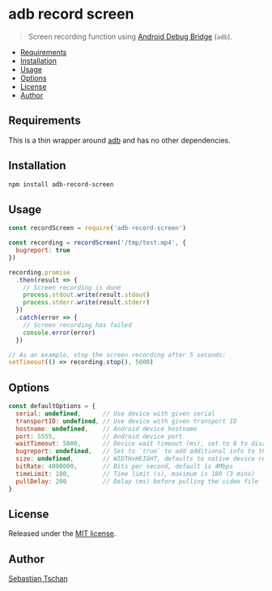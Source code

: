 # adb record screen
> Screen recording function using
> [Android Debug Bridge](https://developer.android.com/studio/command-line/adb)
> (`adb`).

- [Requirements](#requirements)
- [Installation](#installation)
- [Usage](#usage)
- [Options](#options)
- [License](#license)
- [Author](#author)

## Requirements
This is a thin wrapper around
[adb](https://developer.android.com/studio/command-line/adb) and has no other
dependencies.

## Installation
```sh
npm install adb-record-screen
```

## Usage

```js
const recordScreen = require('adb-record-screen')

const recording = recordScreen('/tmp/test.mp4', {
  bugreport: true
})

recording.promise
  .then(result => {
    // Screen recording is done
    process.stdout.write(result.stdout)
    process.stderr.write(result.stderr)
  })
  .catch(error => {
    // Screen recording has failed
    console.error(error)
  })

// As an example, stop the screen recording after 5 seconds:
setTimeout(() => recording.stop(), 5000)
```

## Options

```js
const defaultOptions = {
  serial: undefined,      // Use device with given serial
  transportID: undefined, // Use device with given transport ID
  hostname: undefined,    // Android device hostname
  port: 5555,             // Android device port
  waitTimeout: 5000,      // Device wait timeout (ms), set to 0 to disable wait
  bugreport: undefined,   // Set to `true` to add additional info to the video
  size: undefined,        // WIDTHxHEIGHT, defaults to native device resolution
  bitRate: 4000000,       // Bits per second, default is 4Mbps
  timeLimit: 180,         // Time limit (s), maximum is 180 (3 mins)
  pullDelay: 200          // Delay (ms) before pulling the video file
}
```

## License
Released under the [MIT license](https://opensource.org/licenses/MIT).

## Author
[Sebastian Tschan](https://blueimp.net/)
